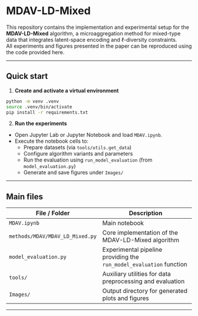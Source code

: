 # MDAV-LD-Mixed

This repository contains the implementation and experimental setup for the **MDAV-LD-Mixed** algorithm, a microaggregation method for mixed-type data that integrates latent-space encoding and $\ell$-diversity constraints.  
All experiments and figures presented in the paper can be reproduced using the code provided here.

---

## Quick start

1. **Create and activate a virtual environment**

```bash
python -m venv .venv
source .venv/bin/activate 
pip install -r requirements.txt
```

2. **Run the experiments**

- Open Jupyter Lab or Jupyter Notebook and load `MDAV.ipynb`.
- Execute the notebook cells to:
  - Prepare datasets (via `tools/utils.get_data`)
  - Configure algorithm variants and parameters
  - Run the evaluation using `run_model_evaluation` (from `model_evaluation.py`)
  - Generate and save figures under `Images/`

---

## Main files

| File / Folder | Description |
|----------------|-------------|
| `MDAV.ipynb` | Main notebook |
| `methods/MDAV/MDAV_LD_Mixed.py` | Core implementation of the MDAV-LD-Mixed algorithm |
| `model_evaluation.py` | Experimental pipeline providing the `run_model_evaluation` function |
| `tools/` | Auxiliary utilities for data preprocessing and evaluation |
| `Images/` | Output directory for generated plots and figures |

---